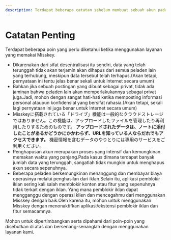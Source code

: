 ```yaml
---
description: Terdapat beberapa catatan sebelum membuat sebuah akun pada peladen Misskey.
---
```


# Catatan Penting

Terdapat beberapa poin yang perlu diketahui ketika menggunakan layanan yang memakai Misskey.

- Dikarenakan dari sifat desentralisasi itu sendiri, data yang telah terunggah tidak akan terjamin akan dihapus dari semua peladen lain yang terhubung, meskipun data tersebut telah terhapus.(Akan tetapi, pernyataan ini tentu jelas benar sekali untuk Internet secara umum)
- Bahkan jika sebuah postingan yang dibuat sebagai privat, tidak ada jaminan bahwa peladen lain akan memperlakukannya sebagai privat juga.Jadi, mohon dengan sangat hati-hati ketika memposting informasi personal ataupun konfidensial yang bersifat rahasia.(Akan tetapi, sekali lagi pernyataan ini juga benar untuk Internet secara umum)
- Misskeyに搭載されている「ドライブ」機能は一般的なクラウドストレージではありません。この機能は、アップロードしたファイルを管理したり再利用したりするためのものです。 **アップロードされたデータは、ノートに添付したことがあるかどうかにかかわらず、URLを知っている人ならだれでもアクセスできます。** 機密情報を含むデータのやりとりには専用のサービスをご利用ください。
- Penghapusan akun merupakan proses yang intensif dan kemungkinan memakan waktu yang panjang.Pada kasus dimana terdapat banyak jumlah data yang terunggah, sangatlah tidak mungkin untuk menghapus akun secara sepenuhnya.
- Beberapa peladen berkemungkinan menanggung dan membayar biaya operasinya melalui penghasilan dari iklan.Selain itu, aplikasi pemblokir iklan sering kali salah memblokir konten atau fitur yang sepenuhnya tidak terkait dengan iklan. Yang mana pemblokir iklan dapat mengganggu dengan operasi klien dan mencegahmu dari menggunakan Misskey dengan baik.Oleh karena itu, mohon untuk menggunakan Misskey dengan menonaktifkan aplikasi/ekstensi pemblokir iklan dan fitur semacamnya.

Mohon untuk dipertimbangkan serta dipahami dari poin-poin yang disebutkan di atas dan bersenang-senanglah dengan menggunakan layanan kami.
